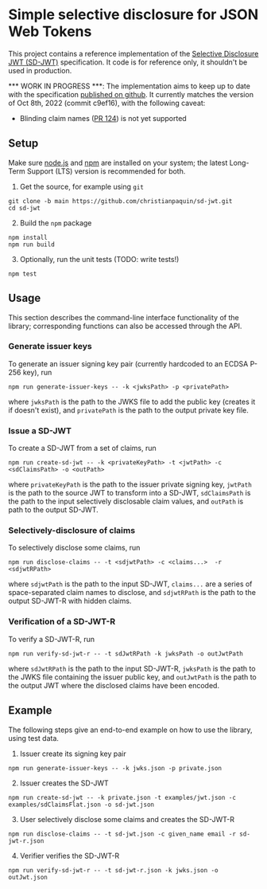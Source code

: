 # Simple selective disclosure for JSON Web Tokens 

This project contains a reference implementation of the [Selective Disclosure JWT (SD-JWT)](https://datatracker.ietf.org/doc/html/draft-fett-selective-disclosure-jwt) specification. It code is for reference only, it shouldn't be used in production.

*** WORK IN PROGRESS ***: The implementation aims to keep up to date with the specification [published on github](https://github.com/oauth-wg/oauth-selective-disclosure-jwt/blob/master/draft-ietf-oauth-selective-disclosure-jwt.md). It currently matches the version of Oct 8th, 2022 (commit c9ef16), with the following caveat:
* Blinding claim names ([PR 124](https://github.com/oauth-wg/oauth-selective-disclosure-jwt/pull/124)) is not yet supported

## Setup

Make sure [node.js](https://nodejs.org/) and [npm](https://docs.npmjs.com/downloading-and-installing-node-js-and-npm) are installed on your system; the latest Long-Term Support (LTS) version is recommended for both.

1. Get the source, for example using `git`
```
git clone -b main https://github.com/christianpaquin/sd-jwt.git
cd sd-jwt
```

2. Build the `npm` package
```
npm install
npm run build
```

3. Optionally, run the unit tests (TODO: write tests!)

```
npm test
```

## Usage

This section describes the command-line interface functionality of the library; corresponding functions can also be accessed through the API.

### Generate issuer keys

To generate an issuer signing key pair (currently hardcoded to an ECDSA P-256 key), run

```
npm run generate-issuer-keys -- -k <jwksPath> -p <privatePath>
```

where `jwksPath` is the path to the JWKS file to add the public key (creates it if doesn't exist), and `privatePath` is the path to the output private key file.

### Issue a SD-JWT

To create a SD-JWT from a set of claims, run 


```
npm run create-sd-jwt -- -k <privateKeyPath> -t <jwtPath> -c <sdClaimsPath> -o <outPath>
```

where `privateKeyPath` is the path to the issuer private signing key, `jwtPath` is the path to the source JWT to transform into a SD-JWT, `sdClaimsPath` is the path to the input selectively disclosable claim values, and `outPath` is path to the output SD-JWT.

### Selectively-disclosure of claims

To selectively disclose some claims, run

```
npm run disclose-claims -- -t <sdjwtPath> -c <claims...>  -r <sdjwtRPath>
```

where `sdjwtPath` is the path to the input SD-JWT, `claims...` are a series of space-separated claim names to disclose, and `sdjwtRPath` is the path to the output SD-JWT-R with hidden claims.

### Verification of a SD-JWT-R

To verify a SD-JWT-R, run

```
npm run verify-sd-jwt-r -- -t sdJwtRPath -k jwksPath -o outJwtPath
```

where 
`sdJwtRPath` is the path to the input SD-JWT-R, `jwksPath` is the path to the JWKS file containing the issuer public key, and `outJwtPath` is the path to the output JWT where the disclosed claims have been encoded.

## Example

The following steps give an end-to-end example on how to use the library, using test data.

1. Issuer create its signing key pair

```
npm run generate-issuer-keys -- -k jwks.json -p private.json
```

2. Issuer creates the SD-JWT

```
npm run create-sd-jwt -- -k private.json -t examples/jwt.json -c examples/sdClaimsFlat.json -o sd-jwt.json
```

3. User selectively disclose some claims and creates the SD-JWT-R

```
npm run disclose-claims -- -t sd-jwt.json -c given_name email -r sd-jwt-r.json
```

4. Verifier verifies the SD-JWT-R

```
npm run verify-sd-jwt-r -- -t sd-jwt-r.json -k jwks.json -o outJwt.json
```
